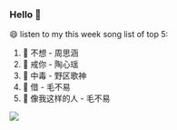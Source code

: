 

### Hello 👋

😄 listen to my this week song list of top 5:

1. 🎵 不想 - 周思涵
2. 🎵 戒你 - 陶心瑶
3. 🎵 中毒 - 野区歌神
4. 🎵 借 - 毛不易
5. 🎵 像我这样的人 - 毛不易

<img align="left"  src="https://github-readme-stats.vercel.app/api?username=370966584&show_icons=true&theme=radical" />